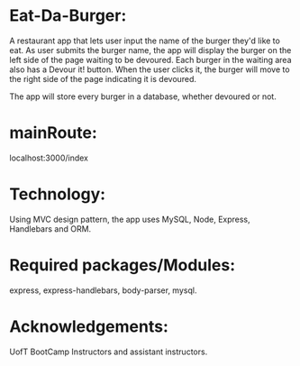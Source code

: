 
# Eat-Da-Burger:

A restaurant app that lets user input the name of the burger they'd like to eat.
As user submits the burger name, the app will display the burger on the left side of the page waiting to be devoured.
Each burger in the waiting area also has a Devour it! button. When the user clicks it, the burger will move to the 
right side of the page indicating it is devoured. 
 
The app will store every burger in a database, whether devoured or not.

# mainRoute:

 localhost:3000/index 
 

# Technology:

 Using MVC design pattern, the app uses MySQL, Node, Express, Handlebars and ORM. 
 
# Required packages/Modules:

 express, express-handlebars, body-parser, mysql.
 
# Acknowledgements:

UofT BootCamp Instructors and assistant instructors.
 
 



 

